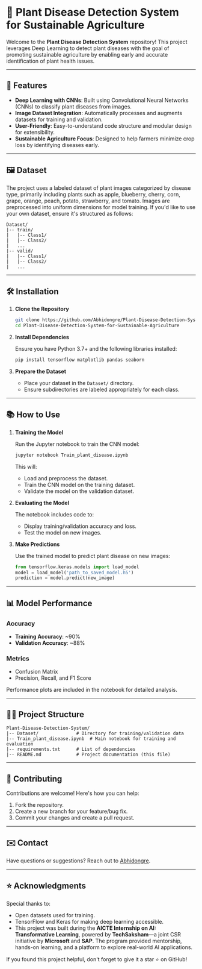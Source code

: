 # 🌱 Plant Disease Detection System for Sustainable Agriculture

Welcome to the **Plant Disease Detection System** repository! This project leverages Deep Learning to detect plant diseases with the goal of promoting sustainable agriculture by enabling early and accurate identification of plant health issues.

---

## 🚀 Features

- **Deep Learning with CNNs**: Built using Convolutional Neural Networks (CNNs) to classify plant diseases from images.
- **Image Dataset Integration**: Automatically processes and augments datasets for training and validation.
- **User-Friendly**: Easy-to-understand code structure and modular design for extensibility.
- **Sustainable Agriculture Focus**: Designed to help farmers minimize crop loss by identifying diseases early.

---

## 🖼️ Dataset

The project uses a labeled dataset of plant images categorized by disease type, primarily including plants such as apple, blueberry, cherry, corn, grape, orange, peach, potato, strawberry, and tomato. Images are preprocessed into uniform dimensions for model training. If you'd like to use your own dataset, ensure it's structured as follows:

```
Dataset/
|-- train/
|   |-- Class1/
|   |-- Class2/
|   ...
|-- valid/
|   |-- Class1/
|   |-- Class2/
|   ...
```

---

## 🛠️ Installation

1. **Clone the Repository**

   ```bash
   git clone https://github.com/Abhidongre/Plant-Disease-Detection-System-for-Sustainable-Agriculture.git
   cd Plant-Disease-Detection-System-for-Sustainable-Agriculture
   ```

2. **Install Dependencies**

   Ensure you have Python 3.7+ and the following libraries installed:

   ```bash
   pip install tensorflow matplotlib pandas seaborn
   ```

3. **Prepare the Dataset**

   - Place your dataset in the `Dataset/` directory.
   - Ensure subdirectories are labeled appropriately for each class.

---

## 📚 How to Use

1. **Training the Model**

   Run the Jupyter notebook to train the CNN model:

   ```bash
   jupyter notebook Train_plant_disease.ipynb
   ```

   This will:

   - Load and preprocess the dataset.
   - Train the CNN model on the training dataset.
   - Validate the model on the validation dataset.

2. **Evaluating the Model**

   The notebook includes code to:

   - Display training/validation accuracy and loss.
   - Test the model on new images.

3. **Make Predictions**

   Use the trained model to predict plant disease on new images:

   ```python
   from tensorflow.keras.models import load_model
   model = load_model('path_to_saved_model.h5')
   prediction = model.predict(new_image)
   ```

---

## 📊 Model Performance

### Accuracy

- **Training Accuracy**: \~90%
- **Validation Accuracy**: \~88%

### Metrics

- Confusion Matrix
- Precision, Recall, and F1 Score

Performance plots are included in the notebook for detailed analysis.

---

## 🧑‍💻 Project Structure

```plaintext
Plant-Disease-Detection-System/
|-- Dataset/              # Directory for training/validation data
|-- Train_plant_disease.ipynb  # Main notebook for training and evaluation
|-- requirements.txt      # List of dependencies
|-- README.md             # Project documentation (this file)
```

---

## 🤝 Contributing

Contributions are welcome! Here's how you can help:

1. Fork the repository.
2. Create a new branch for your feature/bug fix.
3. Commit your changes and create a pull request.

---

## ✉️ Contact

Have questions or suggestions? Reach out to [Abhidongre](https://github.com/Abhidongre).

---

## ⭐ Acknowledgments

Special thanks to:

- Open datasets used for training.
- TensorFlow and Keras for making deep learning accessible.
- This project was built during the **AICTE Internship on AI: Transformative Learning**, powered by **TechSaksham**—a joint CSR initiative by **Microsoft** and **SAP**. The program provided mentorship, hands-on learning, and a platform to explore real-world AI applications.

If you found this project helpful, don't forget to give it a star ⭐ on GitHub!

